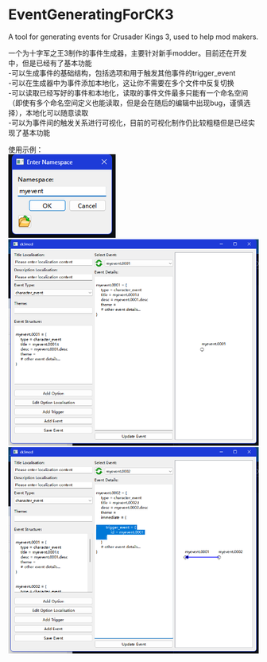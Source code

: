 # EventGeneratingForCK3
A tool for generating events for Crusader Kings 3, used to help mod makers.

一个为十字军之王3制作的事件生成器，主要针对新手modder。目前还在开发中，但是已经有了基本功能  
  -可以生成事件的基础结构，包括选项和用于触发其他事件的trigger_event  
  -可以在生成器中为事件添加本地化，这让你不需要在多个文件中反复切换  
  -可以读取已经写好的事件和本地化，读取的事件文件最多只能有一个命名空间（即使有多个命名空间定义也能读取，但是会在随后的编辑中出现bug，谨慎选择），本地化可以随意读取  
  -可以为事件间的触发关系进行可视化，目前的可视化制作仍比较粗糙但是已经实现了基本功能  


  
使用示例：  
![](https://raw.githubusercontent.com/Frostbite-time/EventGeneratingForCK3/main/img-storage/example.png?raw=true)
![](https://github.com/Frostbite-time/EventGeneratingForCK3/blob/main/img-storage/example1.png?raw=true)  
![](https://github.com/Frostbite-time/EventGeneratingForCK3/blob/main/img-storage/example2.png?raw=true)  
